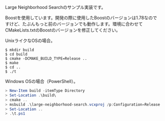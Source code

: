 Large Neighborhood Searchのサンプル実装です。

Boostを使用しています。開発の際に使用したBoostのバージョンは1.78なのですけど、たぶんもっと前のバージョンでも動作します。環境に合わせてCMakeLists.txtのBoostのバージョンを修正してください。

UnixライクなOSの場合。

~~~shell
$ mkdir build
$ cd build
$ cmake -DCMAKE_BUILD_TYPE=Release ..
$ make
$ cd ..
$ ./t
~~~

Windows OSの場合（PowerShell）。

~~~powershell
> New-Item build -itemType Directory
> Set-Location .\build\
> cmake ..
> msbuild .\large-neighborhood-search.vcxproj /p:Configuration=Release
> Set-Location ..
> .\t.ps1
~~~
